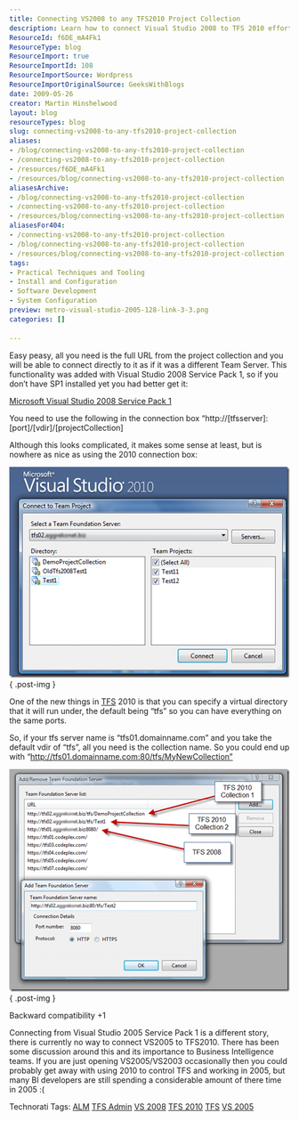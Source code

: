 ```yaml
---
title: Connecting VS2008 to any TFS2010 Project Collection
description: Learn how to connect Visual Studio 2008 to TFS 2010 effortlessly. Follow our guide for seamless integration and enhance your development workflow!
ResourceId: f6DE_mA4Fk1
ResourceType: blog
ResourceImport: true
ResourceImportId: 108
ResourceImportSource: Wordpress
ResourceImportOriginalSource: GeeksWithBlogs
date: 2009-05-26
creator: Martin Hinshelwood
layout: blog
resourceTypes: blog
slug: connecting-vs2008-to-any-tfs2010-project-collection
aliases:
- /blog/connecting-vs2008-to-any-tfs2010-project-collection
- /connecting-vs2008-to-any-tfs2010-project-collection
- /resources/f6DE_mA4Fk1
- /resources/blog/connecting-vs2008-to-any-tfs2010-project-collection
aliasesArchive:
- /blog/connecting-vs2008-to-any-tfs2010-project-collection
- /connecting-vs2008-to-any-tfs2010-project-collection
- /resources/blog/connecting-vs2008-to-any-tfs2010-project-collection
aliasesFor404:
- /connecting-vs2008-to-any-tfs2010-project-collection
- /blog/connecting-vs2008-to-any-tfs2010-project-collection
- /resources/blog/connecting-vs2008-to-any-tfs2010-project-collection
tags:
- Practical Techniques and Tooling
- Install and Configuration
- Software Development
- System Configuration
preview: metro-visual-studio-2005-128-link-3-3.png
categories: []

---
```

Easy peasy, all you need is the full URL from the project collection and you will be able to connect directly to it as if it was a different Team Server. This functionality was added with Visual Studio 2008 Service Pack 1, so if you don’t have SP1 installed yet you had better get it:

[Microsoft Visual Studio 2008 Service Pack 1](http://www.microsoft.com/downloads/details.aspx?FamilyId=FBEE1648-7106-44A7-9649-6D9F6D58056E&displaylang=en "Microsoft Visual Studio 2008 Service Pack 1")

You need to use the following in the connection box “http://\[tfsserver\]:\[port\]/\[vdir\]/\[projectCollection\]

Although this looks complicated, it makes some sense at least, but is nowhere as nice as using the 2010 connection box:

[![image](images/ConnectingVS2008toanyTFS2010ProjectColle_D5E5-image_thumb_1-1-1.png)](http://blog.hinshelwood.com/files/2011/05/GWB-WindowsLiveWriter-ConnectingVS2008toanyTFS2010ProjectColle_D5E5-image_4.png)
{ .post-img }

One of the new things in [TFS](http://msdn2.microsoft.com/en-us/teamsystem/aa718934.aspx "Team Foundation Server") 2010 is that you can specify a virtual directory that it will run under, the default being “tfs” so you can have everything on the same ports.

So, if your tfs server name is “tfs01.domainname.com” and you take the default vdir of “tfs”, all you need is the collection name. So you could end up with “http://tfs01.domainname.com:80/tfs/MyNewCollection”

[![image](images/ConnectingVS2008toanyTFS2010ProjectColle_D5E5-image_thumb_2-2-2.png)](http://blog.hinshelwood.com/files/2011/05/GWB-WindowsLiveWriter-ConnectingVS2008toanyTFS2010ProjectColle_D5E5-image_6.png)
{ .post-img }

Backward compatibility +1

Connecting from Visual Studio 2005 Service Pack 1 is a different story, there is currently no way to connect VS2005 to TFS2010. There has been some discussion around this and its importance to Business Intelligence teams. If you are just opening VS2005/VS2003 occasionally then you could probably get away with using 2010 to control TFS and working in 2005, but many BI developers are still spending a considerable amount of there time in 2005 :(

Technorati Tags: [ALM](http://technorati.com/tags/ALM) [TFS Admin](http://technorati.com/tags/TFS+Admin) [VS 2008](http://technorati.com/tags/VS+2008) [TFS 2010](http://technorati.com/tags/TFS+2010) [TFS](http://technorati.com/tags/TFS) [VS 2005](http://technorati.com/tags/VS+2005)
